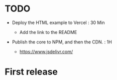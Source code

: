 # TODO

- Deploy the HTML example to Vercel : 30 Min

  - Add the link to the README

- Publish the core to NPM, and then the CDN. : 1H
  - https://www.jsdelivr.com/

# First release

